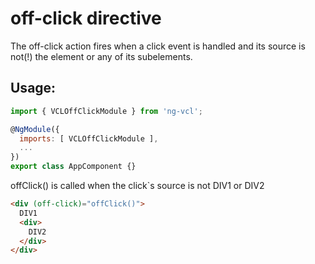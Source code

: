 # off-click directive

The off-click action fires when a click event is handled and its source is not(!) the element or any of its subelements.  

## Usage:

```js
import { VCLOffClickModule } from 'ng-vcl';

@NgModule({
  imports: [ VCLOffClickModule ],
  ...
})
export class AppComponent {}
```

offClick() is called when the click`s source is not DIV1 or DIV2  

```html
<div (off-click)="offClick()">
  DIV1
  <div>
    DIV2
  </div>
</div>
```
